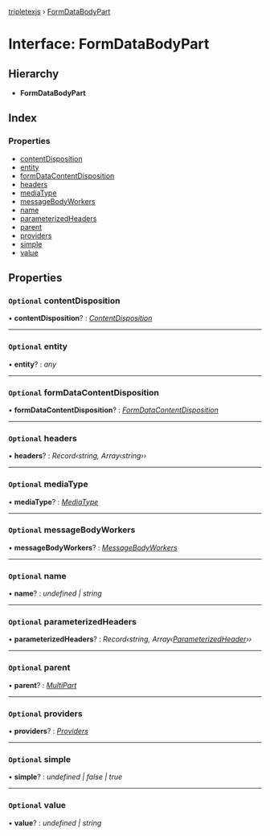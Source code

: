 [tripletexjs](../README.md) › [FormDataBodyPart](formdatabodypart.md)

# Interface: FormDataBodyPart

## Hierarchy

* **FormDataBodyPart**

## Index

### Properties

* [contentDisposition](formdatabodypart.md#optional-contentdisposition)
* [entity](formdatabodypart.md#optional-entity)
* [formDataContentDisposition](formdatabodypart.md#optional-formdatacontentdisposition)
* [headers](formdatabodypart.md#optional-headers)
* [mediaType](formdatabodypart.md#optional-mediatype)
* [messageBodyWorkers](formdatabodypart.md#optional-messagebodyworkers)
* [name](formdatabodypart.md#optional-name)
* [parameterizedHeaders](formdatabodypart.md#optional-parameterizedheaders)
* [parent](formdatabodypart.md#optional-parent)
* [providers](formdatabodypart.md#optional-providers)
* [simple](formdatabodypart.md#optional-simple)
* [value](formdatabodypart.md#optional-value)

## Properties

### `Optional` contentDisposition

• **contentDisposition**? : *[ContentDisposition](contentdisposition.md)*

___

### `Optional` entity

• **entity**? : *any*

___

### `Optional` formDataContentDisposition

• **formDataContentDisposition**? : *[FormDataContentDisposition](formdatacontentdisposition.md)*

___

### `Optional` headers

• **headers**? : *Record‹string, Array‹string››*

___

### `Optional` mediaType

• **mediaType**? : *[MediaType](mediatype.md)*

___

### `Optional` messageBodyWorkers

• **messageBodyWorkers**? : *[MessageBodyWorkers](messagebodyworkers.md)*

___

### `Optional` name

• **name**? : *undefined | string*

___

### `Optional` parameterizedHeaders

• **parameterizedHeaders**? : *Record‹string, Array‹[ParameterizedHeader](parameterizedheader.md)››*

___

### `Optional` parent

• **parent**? : *[MultiPart](multipart.md)*

___

### `Optional` providers

• **providers**? : *[Providers](providers.md)*

___

### `Optional` simple

• **simple**? : *undefined | false | true*

___

### `Optional` value

• **value**? : *undefined | string*
